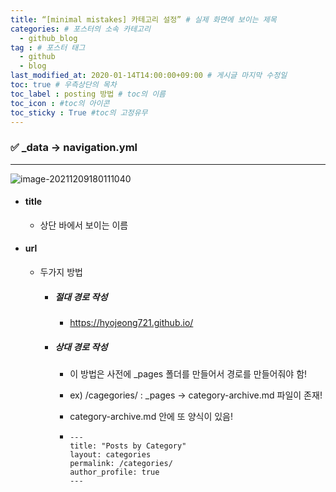 ```yaml
---
title: “[minimal mistakes] 카테고리 설정” # 실제 화면에 보이는 제목
categories: # 포스터의 소속 카테고리
  - github_blog
tag : # 포스터 태그
  - github
  - blog
last_modified_at: 2020-01-14T14:00:00+09:00 # 게시글 마지막 수정일
toc: true # 우측상단의 목차
toc_label : posting 방법 # toc의 이름
toc_icon : #toc의 아이콘
toc_sticky : True #toc의 고정유무
---
```




### ✅ _data -> navigation.yml 

---

![image-20211209180111040](https://user-images.githubusercontent.com/87456091/145367593-be24b031-ca43-4ad9-af3f-9de4bd6f146b.png)

- #### title

  - 상단 바에서 보이는 이름

- #### url

  - 두가지 방법

    - ##### 절대 경로 작성 

      -  https://hyojeong721.github.io/

    - ##### 상대 경로 작성 

      - 이 방법은 사전에 _pages 폴더를 만들어서 경로를 만들어줘야 함! 

      - ex) /cagegories/ : _pages -> category-archive.md 파일이 존재!

      - category-archive.md 안에 또 양식이 있음!

      - ```
        ---
        title: "Posts by Category" 
        layout: categories
        permalink: /categories/  
        author_profile: true
        ---
        ```

        

